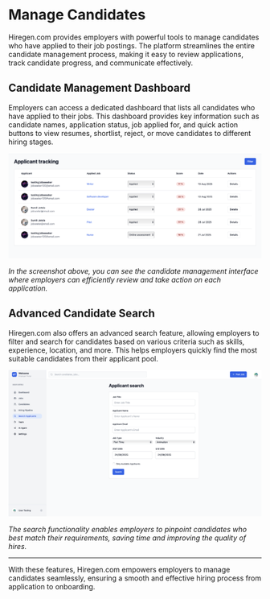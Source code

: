 # Manage Candidates

Hiregen.com provides employers with powerful tools to manage candidates who have applied to their job postings. The platform streamlines the entire candidate management process, making it easy to review applications, track candidate progress, and communicate effectively.

## Candidate Management Dashboard

Employers can access a dedicated dashboard that lists all candidates who have applied to their jobs. This dashboard provides key information such as candidate names, application status, job applied for, and quick action buttons to view resumes, shortlist, reject, or move candidates to different hiring stages.

![Candidate Management Screenshot](screenshots/employer_candidates.png)

*In the screenshot above, you can see the candidate management interface where employers can efficiently review and take action on each application.*

## Advanced Candidate Search

Hiregen.com also offers an advanced search feature, allowing employers to filter and search for candidates based on various criteria such as skills, experience, location, and more. This helps employers quickly find the most suitable candidates from their applicant pool.

![Search Candidates Screenshot](screenshots/employer_search_candidates.png)

*The search functionality enables employers to pinpoint candidates who best match their requirements, saving time and improving the quality of hires.*

---

With these features, Hiregen.com empowers employers to manage candidates seamlessly, ensuring a smooth and effective hiring process from application to onboarding.
